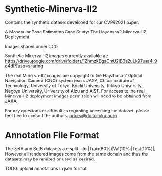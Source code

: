 # Synthetic-Minerva-II2
Contains the synthetic dataset developed for our CVPR2021 paper.

A Monocular Pose Estimation Case Study: The Hayabusa2 Minerva-II2 Deployment.

Images shared under CC0.

Synthetic Minerva-II2 images currently available at:
https://drive.google.com/drive/folders/1ZhmzKEgsCmU2jB3aZuLk97uaa4_9o4dP?usp=sharing

The real Minerva-II2 images are copyright to the Hayabusa 2 Optical Navigation Camera (ONC) system team: JAXA, Chiba Institute of Technology, University of Tokyo, Kochi University, Rikkyo University, Nagoya University, University of Aizu and AIST. For access to the real Minerva-II2 deployment images permission will need to be obtained from JAXA. 

For any questions or difficulties regarding accessing the dataset, please feel free to contact the authors. 
pricea@dc.tohoku.ac.jp

# Annotation File Format

The SetA and SetB datasets are split into |Train(80%)|Val(10%)|Test(10%)|, However all rendered images come from the same domain and thus the datasets may be remixed or used as desired.

TODO: upload annotations in json format
